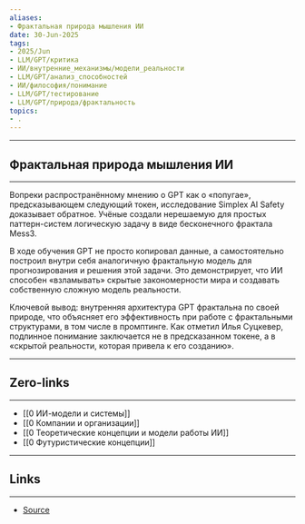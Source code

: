 ```yaml
---
aliases: 
- Фрактальная природа мышления ИИ 
date: 30-Jun-2025
tags:
- 2025/Jun
- LLM/GPT/критика
- ИИ/внутренние_механизмы/модели_реальности
- LLM/GPT/анализ_способностей
- ИИ/философия/понимание
- LLM/GPT/тестирование
- LLM/GPT/природа/фрактальность
topics:
- .
---
```

-----
##  Фрактальная природа мышления ИИ 
-----
Вопреки распространённому мнению о GPT как о «попугае», предсказывающем следующий токен, исследование Simplex AI Safety доказывает обратное. Учёные создали нерешаемую для простых паттерн-систем логическую задачу в виде бесконечного фрактала Mess3.

В ходе обучения GPT не просто копировал данные, а самостоятельно построил внутри себя аналогичную фрактальную модель для прогнозирования и решения этой задачи. Это демонстрирует, что ИИ способен «взламывать» скрытые закономерности мира и создавать собственную сложную модель реальности.

Ключевой вывод: внутренняя архитектура GPT фрактальна по своей природе, что объясняет его эффективность при работе с фрактальными структурами, в том числе в промптинге. Как отметил Илья Суцкевер, подлинное понимание заключается не в предсказанном токене, а в «скрытой реальности, которая привела к его созданию».

---
## Zero-links
---
- [[0 ИИ-модели и системы]]
- [[0 Компании и организации]]
- [[0 Теоретические концепции и модели работы ИИ]]
- [[0 Футуристические концепции]]

---
## Links
---
- [Source](https://t.me/turboproject/1783)